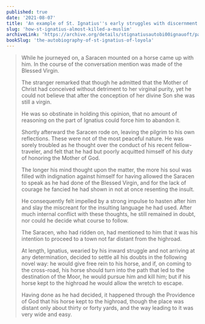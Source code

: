 ```yaml
---
published: true
date: '2021-08-07'
title: 'An example of St. Ignatius''s early struggles with discernment'
slug: 'how-st-ignatius-almost-killed-a-muslim'
archiveLink: 'https://archive.org/details/stignatiusautobi00ignauoft/page/n45?view=theater'
bookSlug: 'the-autobiography-of-st-ignatius-of-loyola'
---
```


> While he journeyed on, a Saracen mounted on a horse came up with him. In the course of the conversation mention was made of the Blessed Virgin.
>
> The stranger remarked that though he admitted that the Mother of Christ had conceived without detriment to her virginal purity, yet he could not believe that after the conception of her divine Son she was still a virgin.
>
> He was so obstinate in holding this opinion, that no amount of reasoning on the part of Ignatius could force him to abandon it.
>
> Shortly afterward the Saracen rode on, leaving the pilgrim to his own reflections. These were not of the most peaceful nature. He was sorely troubled as he thought over the conduct of his recent fellow-traveler, and felt that he had but poorly acquitted himself of his duty of honoring the Mother of God.
>
> The longer his mind thought upon the matter, the more his soul was filled with indignation against himself for having allowed the Saracen to speak as he had done of the Blessed Virgin, and for the lack of courage he fancied he had shown in not at once resenting the insult.
>
> He consequently felt impelled by a strong impulse to hasten after him and slay the miscreant for the insulting language he had used. After much internal conflict with these thoughts, he still remained in doubt, nor could he decide what course to follow.
>
> The Saracen, who had ridden on, had mentioned to him that it was his intention to proceed to a town not far distant from the highroad.
>
> At length, Ignatius, wearied by his inward struggle and not arriving at any determination, decided to settle all his doubts in the following novel way: he would give free rein to his horse, and if, on coming to the cross-road, his horse should turn into the path that led to the destination of the Moor, he would pursue him and kill him; but if his horse kept to the highroad he would allow the wretch to escape.
>
> Having done as he had decided, it happened through the Providence of God that his horse kept to the highroad, though the place was distant only about thirty or forty yards, and the way leading to it was very wide and easy.